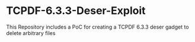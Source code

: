 # TCPDF-6.3.3-Deser-Exploit
This Repository  includes a PoC for creating a TCPDF 6.3.3 deser gadget to delete arbitrary files
